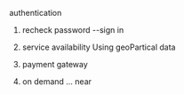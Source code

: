 authentication 
1. recheck password --sign in

2. service availability
Using geoPartical data

3. payment gateway

4. on demand ... near


